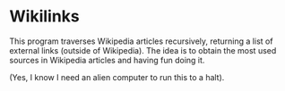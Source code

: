 # Wikilinks

This program traverses Wikipedia articles recursively, returning a list of external links (outside of Wikipedia). The idea is to obtain the most used sources in Wikipedia articles and having fun doing it.

(Yes, I know I need an alien computer to run this to a halt).
